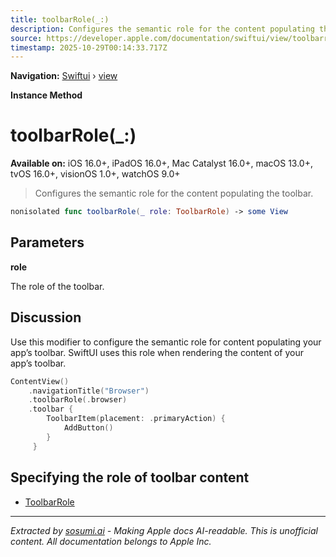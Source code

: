 ```yaml
---
title: toolbarRole(_:)
description: Configures the semantic role for the content populating the toolbar.
source: https://developer.apple.com/documentation/swiftui/view/toolbarrole(_:)
timestamp: 2025-10-29T00:14:33.717Z
---
```


**Navigation:** [Swiftui](/documentation/swiftui) › [view](/documentation/swiftui/view)

**Instance Method**

# toolbarRole(_:)

**Available on:** iOS 16.0+, iPadOS 16.0+, Mac Catalyst 16.0+, macOS 13.0+, tvOS 16.0+, visionOS 1.0+, watchOS 9.0+

> Configures the semantic role for the content populating the toolbar.

```swift
nonisolated func toolbarRole(_ role: ToolbarRole) -> some View
```

## Parameters

**role**

The role of the toolbar.



## Discussion

Use this modifier to configure the semantic role for content populating your app’s toolbar. SwiftUI uses this role when rendering the content of your app’s toolbar.

```swift
ContentView()
    .navigationTitle("Browser")
    .toolbarRole(.browser)
    .toolbar {
        ToolbarItem(placement: .primaryAction) {
            AddButton()
        }
     }
```

## Specifying the role of toolbar content

- [ToolbarRole](/documentation/swiftui/toolbarrole)

---

*Extracted by [sosumi.ai](https://sosumi.ai) - Making Apple docs AI-readable.*
*This is unofficial content. All documentation belongs to Apple Inc.*
